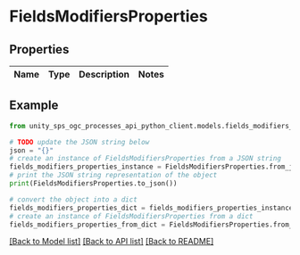 # FieldsModifiersProperties


## Properties

Name | Type | Description | Notes
------------ | ------------- | ------------- | -------------

## Example

```python
from unity_sps_ogc_processes_api_python_client.models.fields_modifiers_properties import FieldsModifiersProperties

# TODO update the JSON string below
json = "{}"
# create an instance of FieldsModifiersProperties from a JSON string
fields_modifiers_properties_instance = FieldsModifiersProperties.from_json(json)
# print the JSON string representation of the object
print(FieldsModifiersProperties.to_json())

# convert the object into a dict
fields_modifiers_properties_dict = fields_modifiers_properties_instance.to_dict()
# create an instance of FieldsModifiersProperties from a dict
fields_modifiers_properties_from_dict = FieldsModifiersProperties.from_dict(fields_modifiers_properties_dict)
```
[[Back to Model list]](../README.md#documentation-for-models) [[Back to API list]](../README.md#documentation-for-api-endpoints) [[Back to README]](../README.md)
